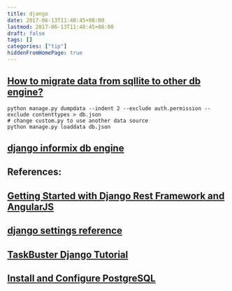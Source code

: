 ```yaml
---
title: django
date: 2017-06-13T11:48:45+08:00
lastmod: 2017-06-13T11:48:45+08:00
draft: false
tags: []
categories: ["tip"]
hiddenFromHomePage: true
---
```



## [How to migrate data from sqllite to other db engine?][1]
```
python manage.py dumpdata --indent 2 --exclude auth.permission --exclude contenttypes > db.json
# change custom.py to use another data source
python manage.py loaddata db.json
```
## [django informix db engine](https://github.com/nutztherookie/django-informix)

## References:
## [Getting Started with Django Rest Framework and AngularJS](http://blog.kevinastone.com/getting-started-with-django-rest-framework-and-angularjs.html)
## [django settings reference](https://docs.djangoproject.com/en/1.9/ref/settings/)
## [TaskBuster Django Tutorial](http://www.marinamele.com/taskbuster-django-tutorial)
## [Install and Configure PostgreSQL](http://www.marinamele.com/taskbuster-django-tutorial/install-and-configure-posgresql-for-django)


[1]: https://coderwall.com/p/mvsoyg/django-dumpdata-and-loaddata